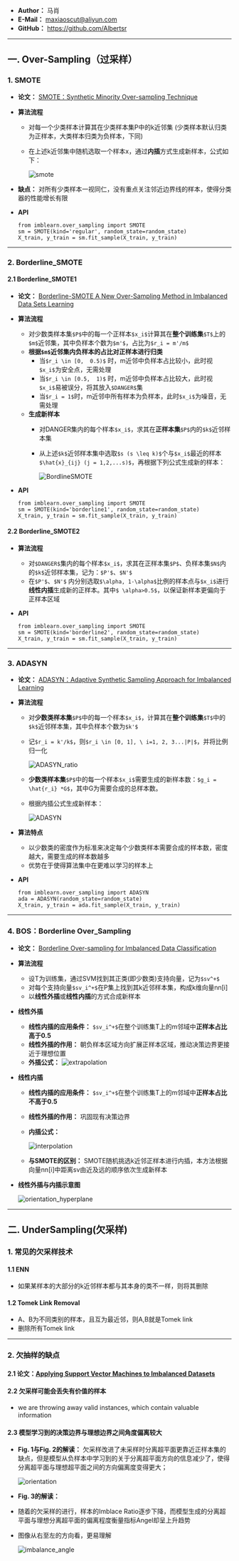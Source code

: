 - **Author：** 马肖
- **E-Mail：** maxiaoscut@aliyun.com
- **GitHub：**  https://github.com/Albertsr

---
## 一. Over-Sampling（过采样）
### 1. SMOTE
- **论文：** [SMOTE：Synthetic Minority Over-sampling Technique](https://github.com/Albertsr/Class-Imbalance/blob/master/2.%20Sampling/Papers/SMOTE%EF%BC%9ASynthetic%20Minority%20Over-sampling%20Technique.pdf)
- **算法流程**
  - 对每一个少类样本计算其在少类样本集P中的k近邻集 (少类样本默认归类为正样本，大类样本归类为负样本，下同)
  - 在上述k近邻集中随机选取一个样本x，通过**内插**方式生成新样本，公式如下：
  
    ![smote](https://github.com/Albertsr/Class-Imbalance/blob/master/2.%20Sampling/Pics/SMOTE.jpg)

- **缺点：** 对所有少类样本一视同仁，没有重点关注邻近边界线的样本，使得分类器的性能增长有限

- **API**
  ```
  from imblearn.over_sampling import SMOTE
  sm = SMOTE(kind='regular', random_state=random_state)
  X_train, y_train = sm.fit_sample(X_train, y_train)
  ```
--- 

### 2. Borderline_SMOTE
#### 2.1 Borderline_SMOTE1
- **论文：** [Borderline-SMOTE A New Over-Sampling Method in Imbalanced Data Sets Learning](https://github.com/Albertsr/Class-Imbalance/blob/master/2.%20Sampling/Papers/Borderline-SMOTE%20A%20New%20Over-Sampling%20Method%20in%20Imbalanced%20Data%20Sets%20Learning.pdf)

- **算法流程**
  - 对少数类样本集`$P$`中的每一个正样本`$x_i$`计算其在**整个训练集**`$T$`上的`$m$`近邻集，其中负样本个数为`$m'$`，占比为`$r_i = m'/m$`
  - **根据`$m$`近邻集内负样本的占比对正样本进行归类**
    - 当`$r_i \in [0,  0.5)$` 时，m近邻中负样本占比较小，此时视`$x_i$`为安全点，无需处理
    - 当`$r_i \in [0.5,  1)$` 时，m近邻中负样本占比较大，此时视`$x_i$`易被误分，将其放入`$DANGER$`集
    - 当`$r_i = 1$`时，m近邻中所有样本为负样本，此时`$x_i$`为噪音，无需处理
  - **生成新样本**
    - 对DANGER集内的每个样本`$x_i$`，求其在**正样本集**`$P$`内的`$k$`近邻样本集
    - 从上述`$k$`近邻样本集中选取`$s (s \leq k)$`个与`$x_i$`最近的样本`$\hat{x}_{ij} (j = 1,2,...s)$`，再根据下列公式生成新的样本：
     
      ![BordlineSMOTE](https://github.com/Albertsr/Class-Imbalance/blob/master/2.%20Sampling/Pics/BordlineSMOTE.jpg)
    
- **API**
  ```
  from imblearn.over_sampling import SMOTE
  sm = SMOTE(kind='borderline1', random_state=random_state)
  X_train, y_train = sm.fit_sample(X_train, y_train)
  ```
  
#### 2.2 Borderline_SMOTE2
- **算法流程**
  - 对`$DANGER$`集内的每个样本`$x_i$`，求其在正样本集`$P$`、负样本集`$N$`内的`$k$`近邻样本集，记为：`$P'$`、`$N'$`
  - 在`$P'$`、`$N'$` 内分别选取`$\alpha, 1-\alpha$`比例的样本点与`$x_i$`进行**线性内插**生成新的正样本。其中`$ \alpha>0.5$`，以保证新样本更偏向于正样本区域

- **API**
  ```
  from imblearn.over_sampling import SMOTE
  sm = SMOTE(kind='borderline2', random_state=random_state)
  X_train, y_train = sm.fit_sample(X_train, y_train)
  ```
---

### 3. ADASYN
- **论文：** [ADASYN：Adaptive Synthetic Sampling Approach for Imbalanced Learning](https://github.com/Albertsr/Class-Imbalance/blob/master/2.%20Sampling/Papers/ADASYN%EF%BC%9AAdaptive%20Synthetic%20Sampling%20Approach%20for%20Imbalanced%20Learning.pdf)

- **算法流程**
  - 对**少数类样本集**`$P$`中的每一个样本`$x_i$`，计算其在**整个训练集**`$T$`中的`$k$`近邻样本集，其中负样本个数为`$k'$`
  - 记`$r_i = k'/k$`，则`$r_i \in [0, 1], \ i=1, 2, 3...|P|$`，并将比例归一化
  
    ![ADASYN_ratio](https://github.com/Albertsr/Class-Imbalance/blob/master/2.%20Sampling/Pics/ADASYN_ratio.jpg)
    
  - **少数类样本集**`$P$`中的每一个样本`$x_i$`需要生成的新样本数：`$g_i = \hat{r_i} *G$`，其中G为需要合成的总样本数。
  - 根据内插公式生成新样本：
  
    ![ADASYN](https://github.com/Albertsr/Class-Imbalance/blob/master/2.%20Sampling/Pics/ADASYN.jpg)

- **算法特点**
  - 以少数类的密度作为标准来决定每个少数类样本需要合成的样本数，密度越大，需要生成的样本数越多
  - 优势在于使得算法集中在更难以学习的样本上

- **API**
  ```
  from imblearn.over_sampling import ADASYN
  ada = ADASYN(random_state=random_state)
  X_train, y_train = ada.fit_sample(X_train, y_train)
  ```
---

### 4. BOS：Borderline Over_Sampling
- **论文：** [Borderline Over-sampling for Imbalanced Data Classification](https://github.com/Albertsr/Class-Imbalance/blob/master/2.%20Sampling/Papers/Borderline%20Over-sampling%20for%20Imbalanced%20Data%20Classification.pdf)

- **算法流程**
  - 设T为训练集，通过SVM找到其正类(即少数类)支持向量，记为`$sv^+$`
  - 对每个支持向量`$sv_i^+$`在P集上找到其k近邻样本集，构成k维向量nn[i]
  - 以**线性外插**或**线性内插**的方式合成新样本

- **线性外插**
  - **线性内插的应用条件：** `$sv_i^+$`在整个训练集T上的m邻域中**正样本占比高于0.5**
  - **线性外插的作用：** 朝负样本区域方向扩展正样本区域，推动决策边界更接近于理想位置
  - **外插公式：**
    ![extrapolation](https://github.com/Albertsr/Class-Imbalance/blob/master/2.%20Sampling/Pics/extrapolation.jpg)
    
- **线性内插**
  - **线性内插的应用条件：** `$sv_i^+$`在整个训练集T上的m邻域中**正样本占比不高于0.5**
  - **线性外插的作用：** 巩固现有决策边界
  - **内插公式：**
  
      ![interpolation](https://github.com/Albertsr/Class-Imbalance/blob/master/2.%20Sampling/Pics/interpolation.jpg)
      
  - **与SMOTE的区别：** SMOTE随机挑选k近邻正样本进行内插，本方法根据向量nn[i]中距离sv由近及远的顺序依次生成新样本

- **线性外插与内插示意图**
    
    ![orientation_hyperplane](https://github.com/Albertsr/Class-Imbalance/blob/master/2.%20Sampling/Pics/orientation_%20hyperplane.jpg)
  
---

## 二. UnderSampling(欠采样)
### 1. 常见的欠采样技术
#### 1.1 ENN
- 如果某样本的大部分的k近邻样本都与其本身的类不一样，则将其删除

#### 1.2 Tomek Link Removal
- A、B为不同类别的样本，且互为最近邻，则A,B就是Tomek link
- 删除所有Tomek link
---

### 2. 欠抽样的缺点
#### 2.1 论文：[Applying Support Vector Machines to Imbalanced Datasets](https://github.com/Albertsr/Class-Imbalance/blob/master/2.%20Sampling/Papers/Applying%20Support%20Vector%20Machines%20to%20Imbalanced%20Datasets.pdf)

#### 2.2 欠采样可能会丢失有价值的样本
- we are throwing away valid instances, which contain valuable information

#### 2.3 模型学习到的决策边界与理想边界之间角度偏离较大
- **Fig. 1与Fig. 2的解读：**  欠采样改进了未采样时分离超平面更靠近正样本集的缺点，但是模型从负样本中学习到的关于分离超平面方向的信息减少了，使得分离超平面与理想超平面之间的方向偏离度变得更大；

  ![orientation](https://github.com/Albertsr/Class-Imbalance/blob/master/2.%20Sampling/Pics/orientation_%20hyperplane.jpg)

- **Fig. 3的解读：** 
- 随着的欠采样的进行，样本的Imblace Ratio逐步下降，而模型生成的分离超平面与理想分离超平面的偏离程度衡量指标Angel却呈上升趋势
- 图像从右至左的方向看，更易理解
 
  ![imbalance_angle](https://github.com/Albertsr/Class-Imbalance/blob/master/2.%20Sampling/Pics/imbalance%20ratio%26angle.jpg)


